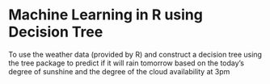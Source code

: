 # Machine Learning in R using Decision Tree
To use the weather data (provided by R) and construct a decision tree using the tree package to predict if it will rain tomorrow based on the today’s degree of sunshine and the degree of the cloud availability at 3pm


